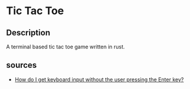 # Tic Tac Toe 

## Description
A terminal based tic tac toe game written in rust.

## sources
- [How do I get keyboard input without the user pressing the Enter key?](https://stackoverflow.com/a/73765863)